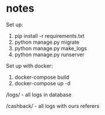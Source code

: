 # notes

Set up:

1. pip install -r requirements.txt
2. python manage.py migrate
3. python manage.py make_logs
4. python manage.py runserver


Set up with docker:

1. docker-compose build
2. docker-compose up -d


/logs/ - all logs in database

/cashback/ - all logs with ours referers
